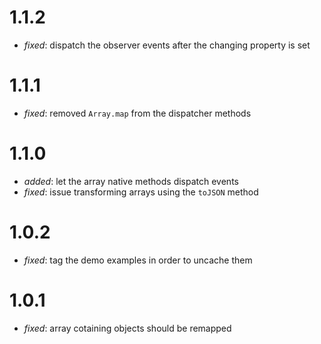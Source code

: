 # 1.1.2

- _fixed_: dispatch the observer events after the changing property is set

# 1.1.1

- _fixed_: removed `Array.map` from the dispatcher methods

# 1.1.0

- _added_: let the array native methods dispatch events
- _fixed_: issue transforming arrays using the `toJSON` method

# 1.0.2

- _fixed_: tag the demo examples in order to uncache them


# 1.0.1

- _fixed_: array cotaining objects should be remapped
